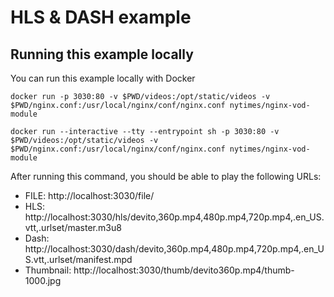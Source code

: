 # HLS & DASH example

## Running this example locally

You can run this example locally with Docker

```
docker run -p 3030:80 -v $PWD/videos:/opt/static/videos -v $PWD/nginx.conf:/usr/local/nginx/conf/nginx.conf nytimes/nginx-vod-module

docker run --interactive --tty --entrypoint sh -p 3030:80 -v $PWD/videos:/opt/static/videos -v $PWD/nginx.conf:/usr/local/nginx/conf/nginx.conf nytimes/nginx-vod-module
```

After running this command, you should be able to play the following URLs:

- FILE: http://localhost:3030/file/
- HLS: http://localhost:3030/hls/devito,360p.mp4,480p.mp4,720p.mp4,.en_US.vtt,.urlset/master.m3u8
- Dash: http://localhost:3030/dash/devito,360p.mp4,480p.mp4,720p.mp4,.en_US.vtt,.urlset/manifest.mpd
- Thumbnail: http://localhost:3030/thumb/devito360p.mp4/thumb-1000.jpg

